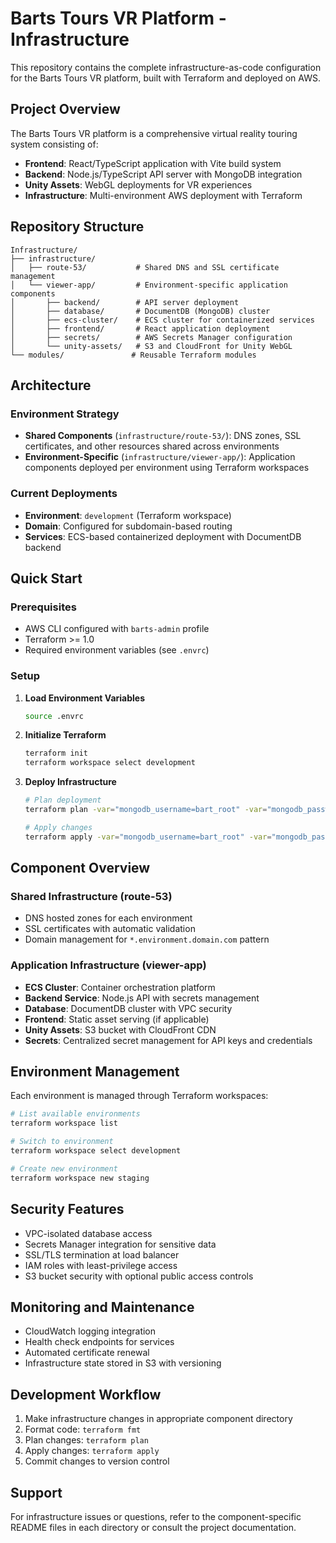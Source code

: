 # Barts Tours VR Platform - Infrastructure

This repository contains the complete infrastructure-as-code configuration for the Barts Tours VR platform, built with Terraform and deployed on AWS.

## Project Overview

The Barts Tours VR platform is a comprehensive virtual reality touring system consisting of:

- **Frontend**: React/TypeScript application with Vite build system
- **Backend**: Node.js/TypeScript API server with MongoDB integration
- **Unity Assets**: WebGL deployments for VR experiences
- **Infrastructure**: Multi-environment AWS deployment with Terraform

## Repository Structure

```
Infrastructure/
├── infrastructure/
│   ├── route-53/           # Shared DNS and SSL certificate management
│   └── viewer-app/         # Environment-specific application components
│       ├── backend/        # API server deployment
│       ├── database/       # DocumentDB (MongoDB) cluster
│       ├── ecs-cluster/    # ECS cluster for containerized services
│       ├── frontend/       # React application deployment
│       ├── secrets/        # AWS Secrets Manager configuration
│       └── unity-assets/   # S3 and CloudFront for Unity WebGL
└── modules/               # Reusable Terraform modules
```

## Architecture

### Environment Strategy

- **Shared Components** (`infrastructure/route-53/`): DNS zones, SSL certificates, and other resources shared across environments
- **Environment-Specific** (`infrastructure/viewer-app/`): Application components deployed per environment using Terraform workspaces

### Current Deployments

- **Environment**: `development` (Terraform workspace)
- **Domain**: Configured for subdomain-based routing
- **Services**: ECS-based containerized deployment with DocumentDB backend

## Quick Start

### Prerequisites

- AWS CLI configured with `barts-admin` profile
- Terraform >= 1.0
- Required environment variables (see `.envrc`)

### Setup

1. **Load Environment Variables**
   ```bash
   source .envrc
   ```

2. **Initialize Terraform**
   ```bash
   terraform init
   terraform workspace select development
   ```

3. **Deploy Infrastructure**
   ```bash
   # Plan deployment
   terraform plan -var="mongodb_username=bart_root" -var="mongodb_password=YOUR_PASSWORD"
   
   # Apply changes
   terraform apply -var="mongodb_username=bart_root" -var="mongodb_password=YOUR_PASSWORD"
   ```

## Component Overview

### Shared Infrastructure (route-53)
- DNS hosted zones for each environment
- SSL certificates with automatic validation
- Domain management for `*.environment.domain.com` pattern

### Application Infrastructure (viewer-app)
- **ECS Cluster**: Container orchestration platform
- **Backend Service**: Node.js API with secrets management
- **Database**: DocumentDB cluster with VPC security
- **Frontend**: Static asset serving (if applicable)
- **Unity Assets**: S3 bucket with CloudFront CDN
- **Secrets**: Centralized secret management for API keys and credentials

## Environment Management

Each environment is managed through Terraform workspaces:

```bash
# List available environments
terraform workspace list

# Switch to environment
terraform workspace select development

# Create new environment
terraform workspace new staging
```

## Security Features

- VPC-isolated database access
- Secrets Manager integration for sensitive data
- SSL/TLS termination at load balancer
- IAM roles with least-privilege access
- S3 bucket security with optional public access controls

## Monitoring and Maintenance

- CloudWatch logging integration
- Health check endpoints for services
- Automated certificate renewal
- Infrastructure state stored in S3 with versioning

## Development Workflow

1. Make infrastructure changes in appropriate component directory
2. Format code: `terraform fmt`
3. Plan changes: `terraform plan`
4. Apply changes: `terraform apply`
5. Commit changes to version control

## Support

For infrastructure issues or questions, refer to the component-specific README files in each directory or consult the project documentation.